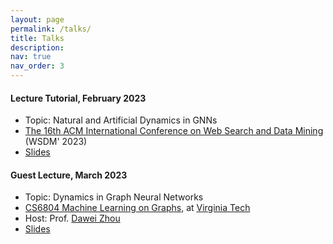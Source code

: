 ```yaml
---
layout: page
permalink: /talks/
title: Talks
description:
nav: true
nav_order: 3
---
```


#### Lecture Tutorial, February 2023
* Topic: Natural and Artificial Dynamics in GNNs
* [The 16th ACM International Conference on Web Search and Data Mining](https://www.wsdm-conference.org/2023/) (WSDM' 2023)
* [Slides](https://github.com/DongqiFu/Natural-and-Artificial-Dynamics-in-GNNs-A-Tutorial) 

#### Guest Lecture, March 2023
* Topic: Dynamics in Graph Neural Networks
* [CS6804 Machine Learning on Graphs](https://sites.google.com/view/cs-6804-2023s/home), at [Virginia Tech](https://cs.vt.edu/)
* Host: Prof. [Dawei Zhou](https://sites.google.com/view/dawei-zhou/home?authuser=0)
* [Slides](https://dongqifu.github.io/assets/pdf/Guest_Lecture_VT.pdf)
